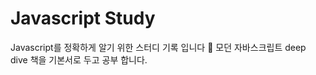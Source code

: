 # Javascript Study

Javascript를 정확하게 알기 위한 스터디 기록 입니다 :seedling:
모던 자바스크립트 deep dive 책을 기본서로 두고 공부 합니다.

